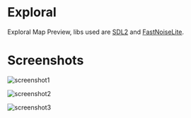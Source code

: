 # Exploral

Exploral Map Preview, libs used are [SDL2](https://github.com/libsdl-org/SDL) and [FastNoiseLite](https://github.com/Auburn/FastNoiseLite).

# Screenshots

![screenshot1](https://user-images.githubusercontent.com/94078957/197043820-246281be-082a-4d6c-a810-435459904510.png)

![screenshot2](https://user-images.githubusercontent.com/94078957/197043832-3b5e5c18-7dec-47e0-9cb7-a07c4510756f.png)

![screenshot3](https://user-images.githubusercontent.com/94078957/197043892-5058e9d4-f972-458f-9133-437eba6de64e.png)
